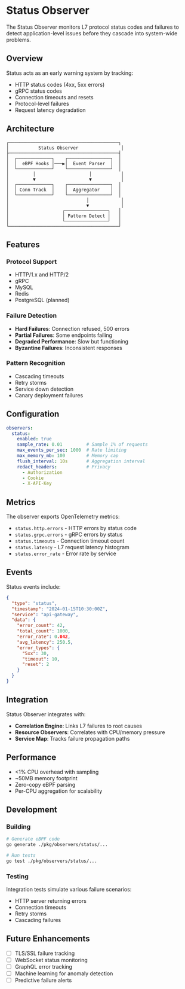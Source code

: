 # Status Observer

The Status Observer monitors L7 protocol status codes and failures to detect application-level issues before they cascade into system-wide problems.

## Overview

Status acts as an early warning system by tracking:
- HTTP status codes (4xx, 5xx errors)
- gRPC status codes
- Connection timeouts and resets
- Protocol-level failures
- Request latency degradation

## Architecture

```
┌─────────────────────────────────────────┐
│           Status Observer                │
├─────────────────────────────────────────┤
│  ┌─────────────┐    ┌────────────────┐  │
│  │  eBPF Hooks │───▶│  Event Parser  │  │
│  └─────────────┘    └────────────────┘  │
│         │                    │           │
│         ▼                    ▼           │
│  ┌─────────────┐    ┌────────────────┐  │
│  │ Conn Track  │    │  Aggregator    │  │
│  └─────────────┘    └────────────────┘  │
│                             │            │
│                             ▼            │
│                    ┌────────────────┐   │
│                    │ Pattern Detect │   │
│                    └────────────────┘   │
└─────────────────────────────────────────┘
```

## Features

### Protocol Support
- HTTP/1.x and HTTP/2
- gRPC
- MySQL
- Redis
- PostgreSQL (planned)

### Failure Detection
- **Hard Failures**: Connection refused, 500 errors
- **Partial Failures**: Some endpoints failing
- **Degraded Performance**: Slow but functioning
- **Byzantine Failures**: Inconsistent responses

### Pattern Recognition
- Cascading timeouts
- Retry storms
- Service down detection
- Canary deployment failures

## Configuration

```yaml
observers:
  status:
    enabled: true
    sample_rate: 0.01         # Sample 1% of requests
    max_events_per_sec: 1000  # Rate limiting
    max_memory_mb: 100        # Memory cap
    flush_interval: 10s       # Aggregation interval
    redact_headers:           # Privacy
      - Authorization
      - Cookie
      - X-API-Key
```

## Metrics

The observer exports OpenTelemetry metrics:

- `status.http.errors` - HTTP errors by status code
- `status.grpc.errors` - gRPC errors by status
- `status.timeouts` - Connection timeout count
- `status.latency` - L7 request latency histogram
- `status.error_rate` - Error rate by service

## Events

Status events include:

```json
{
  "type": "status",
  "timestamp": "2024-01-15T10:30:00Z",
  "service": "api-gateway",
  "data": {
    "error_count": 42,
    "total_count": 1000,
    "error_rate": 0.042,
    "avg_latency": 250.5,
    "error_types": {
      "5xx": 30,
      "timeout": 10,
      "reset": 2
    }
  }
}
```

## Integration

Status Observer integrates with:
- **Correlation Engine**: Links L7 failures to root causes
- **Resource Observers**: Correlates with CPU/memory pressure
- **Service Map**: Tracks failure propagation paths

## Performance

- <1% CPU overhead with sampling
- ~50MB memory footprint
- Zero-copy eBPF parsing
- Per-CPU aggregation for scalability

## Development

### Building

```bash
# Generate eBPF code
go generate ./pkg/observers/status/...

# Run tests
go test ./pkg/observers/status/...
```

### Testing

Integration tests simulate various failure scenarios:
- HTTP server returning errors
- Connection timeouts
- Retry storms
- Cascading failures

## Future Enhancements

- [ ] TLS/SSL failure tracking
- [ ] WebSocket status monitoring
- [ ] GraphQL error tracking
- [ ] Machine learning for anomaly detection
- [ ] Predictive failure alerts